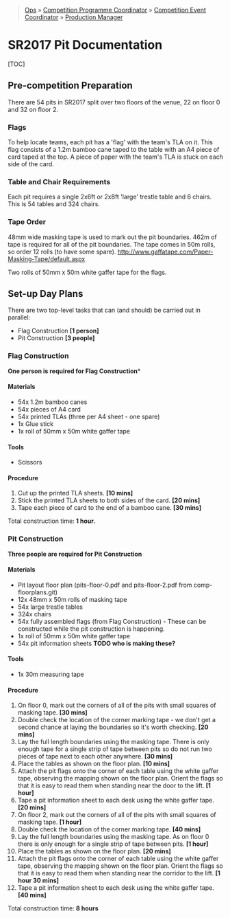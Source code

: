 > [Ops](https://bitbucket.org/srobo/ops-manual/wiki/Home) » [Competition Programme Coordinator](https://bitbucket.org/rspanton/sr-comp-programme/wiki/Home) » [Competition Event Coordinator](https://bitbucket.org/rspanton/sr-event-coord/wiki/Home) » [Production Manager](https://bitbucket.org/rspanton/sr-production/wiki/Home)

# SR2017 Pit Documentation

[TOC]

## Pre-competition Preparation

There are 54 pits in SR2017 split over two floors of the venue, 22 on floor 0 and 32 on floor 2.

### Flags
To help locate teams, each pit has a 'flag' with the team's TLA on it. This flag consists of a 1.2m bamboo cane taped to the table with an A4 piece of card taped at the top. A piece of paper with the team's TLA is stuck on each side of the card.

### Table and Chair Requirements
Each pit requires a single 2x6ft or 2x8ft 'large' trestle table and 6 chairs. This is 54 tables and 324 chairs.

### Tape Order
48mm wide masking tape is used to mark out the pit boundaries. 462m of tape is required for all of the pit boundaries. The tape comes in 50m rolls, so order 12 rolls (to have some spare). http://www.gaffatape.com/Paper-Masking-Tape/default.aspx

Two rolls of 50mm x 50m white gaffer tape for the flags.

## Set-up Day Plans

There are two top-level tasks that can (and should) be carried out in parallel:

 * Flag Construction **[1 person]**
 * Pit Construction **[3 people]**

### Flag Construction

**One person is required for Flag Construction***

#### Materials

 * 54x 1.2m bamboo canes
 * 54x pieces of A4 card
 * 54x printed TLAs (three per A4 sheet - one spare)
 * 1x Glue stick
 * 1x roll of 50mm x 50m white gaffer tape

#### Tools

 * Scissors

#### Procedure

 1. Cut up the printed TLA sheets. **[10 mins]**
 1. Stick the printed TLA sheets to both sides of the card. **[20 mins]**
 1. Tape each piece of card to the end of a bamboo cane. **[30 mins]**

Total construction time: **1 hour.**

### Pit Construction

**Three people are required for Pit Construction**

#### Materials

 * Pit layout floor plan (pits-floor-0.pdf and pits-floor-2.pdf from comp-floorplans.git)
 * 12x 48mm x 50m rolls of masking tape
 * 54x large trestle tables
 * 324x chairs
 * 54x fully assembled flags (from Flag Construction) - These can be constructed while the pit construction is happening.
 * 1x roll of 50mm x 50m white gaffer tape
 * 54x pit information sheets **TODO who is making these?**

#### Tools

 * 1x 30m measuring tape

#### Procedure

 1. On floor 0, mark out the corners of all of the pits with small squares of masking tape. **[30 mins]**
 1. Double check the location of the corner marking tape - we don't get a second chance at laying the boundaries so it's worth checking. **[20 mins]**
 1. Lay the full length boundaries using the masking tape. There is only enough tape for a single strip of tape between pits so do not run two pieces of tape next to each other anywhere. **[30 mins]**
 1. Place the tables as shown on the floor plan. **[10 mins]**
 1. Attach the pit flags onto the corner of each table using the white gaffer tape, observing the mapping shown on the floor plan. Orient the flags so that it is easy to read them when standing near the door to the lift. **[1 hour]**
 1. Tape a pit information sheet to each desk using the white gaffer tape. **[20 mins]**
 1. On floor 2, mark out the corners of all of the pits with small squares of masking tape. **[1 hour]**
 1. Double check the location of the corner marking tape. **[40 mins]**
 1. Lay the full length boundaries using the masking tape. As on floor 0 there is only enough for a single strip of tape between pits. **[1 hour]**
 1. Place the tables as shown on the floor plan. **[20 mins]**
 1. Attach the pit flags onto the corner of each table using the white gaffer tape, observing the mapping shown on the floor plan. Orient the flags so that it is easy to read them when standing near the corridor to the lift. **[1 hour 30 mins]**
 1. Tape a pit information sheet to each desk using the white gaffer tape. **[40 mins]**

Total construction time: **8 hours**